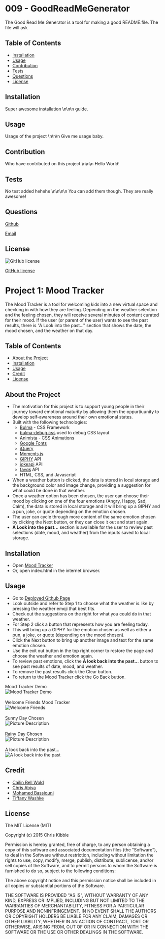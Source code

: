 # 009 - GoodReadMeGenerator

The Good Read Me Generator is a tool for making a good README.file. The file will ask 


## Table of Contents
- [Installation](#installation)
- [Usage](#usage)
- [Contribution](#contribution)
- [Tests](#tests)
- [Questions](#questions)
- [License](#license)


## Installation
Super awesome installation \n\n\n guide. 

## Usage
Usage of the project \n\n\n Give me usage baby.

## Contribution
Who have contributed on this project \n\n\n Hello World!

## Tests
No test added hehehe \n\n\n\n You can add them though. They are really awesome! 

## Questions 
[Github](https://github.com/Chabivz/)

[Email](mailto:chrisabiva@hotmail.com)

## License

![GitHub license](https://img.shields.io/badge/license--mpl--2.0--blue)

[GitHub license](https://api.github.com/licenses/mpl-2.0)



# Project 1: Mood Tracker

The Mood Tracker is a tool for welcoming kids into a new virtual space and checking in with how they are feeling.  Depending on the weather selection and the feeling chosen, they will receive several minutes of content curated for their mood.  If the user (or parent of the user) wants to see the past results, there is "A Look into the past..." section that shows the date, the mood chosen, and the weather on that day.

## Table of Contents 

- [About the Project](#about-the-project)
- [Installation](#installation)
- [Usage](#usage)
- [Credit](#credit)
- [License](#license)

## About the Project

- The motivation for this project is to support young people in their journey toward emotional maturity by allowing them the oppurtiuunity to develop self-awareness around their own emotional states.
- Built with the following technologies:
    - [Bulma](https://bulma.io/) - CSS Framework 
    - [bulma-debug.css](https://gist.github.com/JuanVqz/105c4910ff711659059c99492ecd1a5c) used to debug CSS layout
    - [Animista](https://animista.net/play/basic) - CSS Animations 
    - [Google Fonts](https://fonts.google.com/)
    - [jQuery](https://jquery.com/)
    - [Moments.js](https://momentjs.com/)
    - [GIPHY](https://developers.giphy.com/docs/api/) API
    - [jokeapi](https://sv443.net/jokeapi/v2/) API
    - [favqs](https://public-apis.xyz/favqs-com-2032) API
    - HTML, CSS, and Javascript
- When a weather button is clicked, the data is stored in local storage and the background color and image change, providing a suggestion for what could be done in that weather.
- Once a weather option has been chosen, the user can choose their mood by clicking on one of the four emotions (Angry, Happy, Sad, Calm), the data is stored in local storage and it will bring up a GIPHY and a pun, joke, or quote depending on the emotion chosen.
- The user can cycle through more content of the same emotion chosen by clicking the Next button, or they can close it out and start again.
- **A Look into the past...** section is available for the user to review past selections (date, mood, and weather) from the inputs saved to local storage.

## Installation

- Open [Mood Tracker](https://chabivz.github.io/Mood-Tracker/) 
- Or, open index.html in the internet browser.

## Usage

- Go to [Deployed Github Page](https://chabivz.github.io/Mood-Tracker/)
- Look outside and refer to Step 1 to choose what the weather is like by pressing the weather emoji that best fits.
- Check out the suggestions on the right for what you could do in that weather.
- For Step 2 click a button that represents how you are feeling today.
- This will bring up a GIPHY for the emotion chosen as well as either a pun, a joke, or quote (depending on the mood chosen).
- Click the Next button to bring up another image and text for the same emotion chosen.
- Use the exit out button in the top right corner to restore the page and choose the weather and emotion again.
- To review past emotions, click the **A look back into the past...** button to see past results of date, mood, and weather.
- To remove the past results click the Clear button.
- To return to the Mood Tracker click the Go Back button.

Mood Tracker Demo \
![Mood Tracker Demo](Assets/images/Mood-Tracker.gif) \
\
Welcome Friends Mood Tracker \
![Welcome Friends](Assets/images/welcome-friends.png) \
\
Sunny Day Chosen \
![Picture Description](Assets/images/sunny-chosen.png) \
\
Rainy Day Chosen \
![Picture Description](Assets/images/rainy-day-chosen.png) \
\
A look back into the past...\
![A look back into the past](Assets/images/past-moods-weather.png) 


## Credit

- [Cailin Bell Wold](https://github.com/CailinBellWold)
- [Chris Abiva](https://github.com/Chabivz)
- [Mohamed Bassiouni](https://github.com/MohamedB-01)
- [Tiffany Washke](https://github.com/twashke)

## License

The MIT License (MIT)

Copyright (c) 2015 Chris Kibble

Permission is hereby granted, free of charge, to any person obtaining a copy of this software and associated documentation files (the "Software"), to deal in the Software without restriction, including without limitation the rights to use, copy, modify, merge, publish, distribute, sublicense, and/or sell copies of the Software, and to permit persons to whom the Software is furnished to do so, subject to the following conditions:

The above copyright notice and this permission notice shall be included in all copies or substantial portions of the Software.

THE SOFTWARE IS PROVIDED "AS IS", WITHOUT WARRANTY OF ANY KIND, EXPRESS OR IMPLIED, INCLUDING BUT NOT LIMITED TO THE WARRANTIES OF MERCHANTABILITY, FITNESS FOR A PARTICULAR PURPOSE AND NONINFRINGEMENT. IN NO EVENT SHALL THE AUTHORS OR COPYRIGHT HOLDERS BE LIABLE FOR ANY CLAIM, DAMAGES OR OTHER LIABILITY, WHETHER IN AN ACTION OF CONTRACT, TORT OR OTHERWISE, ARISING FROM, OUT OF OR IN CONNECTION WITH THE SOFTWARE OR THE USE OR OTHER DEALINGS IN THE SOFTWARE.
